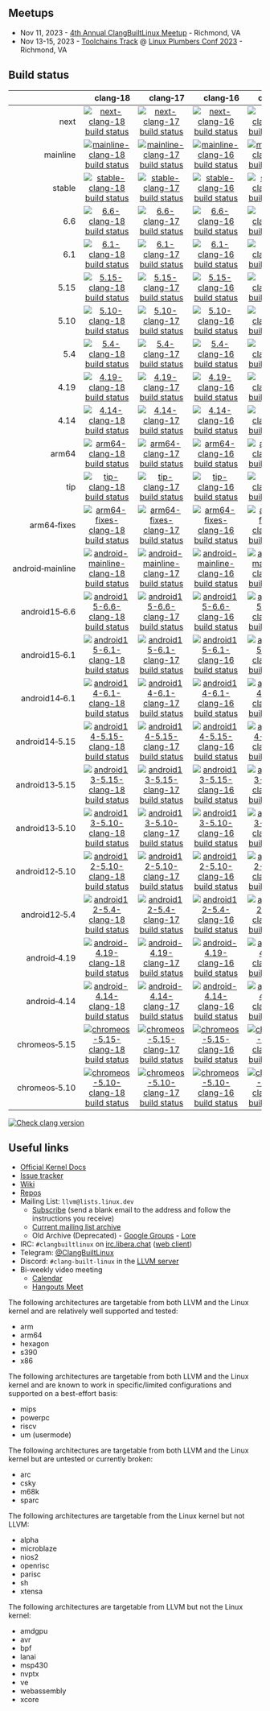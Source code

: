 ## Meetups
- Nov 11, 2023 - [4th Annual ClangBuiltLinux Meetup](/meetup.md) - Richmond, VA
- Nov 13-15, 2023 - [Toolchains Track](https://lpc.events/event/17/sessions/156/) @ [Linux Plumbers Conf 2023](https://lpc.events/event/17/) - Richmond, VA

## Build status

|     | &nbsp;&nbsp;&nbsp;&nbsp;&nbsp;clang&#8209;18 | &nbsp;&nbsp;&nbsp;&nbsp;&nbsp;clang&#8209;17 | &nbsp;&nbsp;&nbsp;&nbsp;&nbsp;clang&#8209;16 | &nbsp;&nbsp;&nbsp;&nbsp;&nbsp;clang&#8209;15 | &nbsp;&nbsp;&nbsp;&nbsp;&nbsp;clang&#8209;14 | &nbsp;&nbsp;&nbsp;&nbsp;&nbsp;clang&#8209;13 | &nbsp;&nbsp;&nbsp;&nbsp;&nbsp;clang&#8209;12 | &nbsp;&nbsp;&nbsp;&nbsp;&nbsp;clang&#8209;11 | clang&#8209;android |
| ---: | :---: | :---: | :---: | :---: | :---: | :---: | :---: | :---: | :---: |
| next | [![next-clang-18 build status](https://kernel.outflux.net/cbl/badges/next-clang-18.svg)](https://github.com/clangbuiltlinux/continuous-integration2/actions/workflows/next-clang-18.yml) | [![next-clang-17 build status](https://kernel.outflux.net/cbl/badges/next-clang-17.svg)](https://github.com/clangbuiltlinux/continuous-integration2/actions/workflows/next-clang-17.yml) | [![next-clang-16 build status](https://kernel.outflux.net/cbl/badges/next-clang-16.svg)](https://github.com/clangbuiltlinux/continuous-integration2/actions/workflows/next-clang-16.yml) | [![next-clang-15 build status](https://kernel.outflux.net/cbl/badges/next-clang-15.svg)](https://github.com/clangbuiltlinux/continuous-integration2/actions/workflows/next-clang-15.yml) | [![next-clang-14 build status](https://kernel.outflux.net/cbl/badges/next-clang-14.svg)](https://github.com/clangbuiltlinux/continuous-integration2/actions/workflows/next-clang-14.yml) | [![next-clang-13 build status](https://kernel.outflux.net/cbl/badges/next-clang-13.svg)](https://github.com/clangbuiltlinux/continuous-integration2/actions/workflows/next-clang-13.yml) | [![next-clang-12 build status](https://kernel.outflux.net/cbl/badges/next-clang-12.svg)](https://github.com/clangbuiltlinux/continuous-integration2/actions/workflows/next-clang-12.yml) | [![next-clang-11 build status](https://kernel.outflux.net/cbl/badges/next-clang-11.svg)](https://github.com/clangbuiltlinux/continuous-integration2/actions/workflows/next-clang-11.yml) | [![next-clang-android build status](https://kernel.outflux.net/cbl/badges/next-clang-android.svg)](https://github.com/clangbuiltlinux/continuous-integration2/actions/workflows/next-clang-android.yml) |
| mainline | [![mainline-clang-18 build status](https://kernel.outflux.net/cbl/badges/mainline-clang-18.svg)](https://github.com/clangbuiltlinux/continuous-integration2/actions/workflows/mainline-clang-18.yml) | [![mainline-clang-17 build status](https://kernel.outflux.net/cbl/badges/mainline-clang-17.svg)](https://github.com/clangbuiltlinux/continuous-integration2/actions/workflows/mainline-clang-17.yml) | [![mainline-clang-16 build status](https://kernel.outflux.net/cbl/badges/mainline-clang-16.svg)](https://github.com/clangbuiltlinux/continuous-integration2/actions/workflows/mainline-clang-16.yml) | [![mainline-clang-15 build status](https://kernel.outflux.net/cbl/badges/mainline-clang-15.svg)](https://github.com/clangbuiltlinux/continuous-integration2/actions/workflows/mainline-clang-15.yml) | [![mainline-clang-14 build status](https://kernel.outflux.net/cbl/badges/mainline-clang-14.svg)](https://github.com/clangbuiltlinux/continuous-integration2/actions/workflows/mainline-clang-14.yml) | [![mainline-clang-13 build status](https://kernel.outflux.net/cbl/badges/mainline-clang-13.svg)](https://github.com/clangbuiltlinux/continuous-integration2/actions/workflows/mainline-clang-13.yml) | [![mainline-clang-12 build status](https://kernel.outflux.net/cbl/badges/mainline-clang-12.svg)](https://github.com/clangbuiltlinux/continuous-integration2/actions/workflows/mainline-clang-12.yml) | [![mainline-clang-11 build status](https://kernel.outflux.net/cbl/badges/mainline-clang-11.svg)](https://github.com/clangbuiltlinux/continuous-integration2/actions/workflows/mainline-clang-11.yml) |     |
| stable | [![stable-clang-18 build status](https://kernel.outflux.net/cbl/badges/stable-clang-18.svg)](https://github.com/clangbuiltlinux/continuous-integration2/actions/workflows/stable-clang-18.yml) | [![stable-clang-17 build status](https://kernel.outflux.net/cbl/badges/stable-clang-17.svg)](https://github.com/clangbuiltlinux/continuous-integration2/actions/workflows/stable-clang-17.yml) | [![stable-clang-16 build status](https://kernel.outflux.net/cbl/badges/stable-clang-16.svg)](https://github.com/clangbuiltlinux/continuous-integration2/actions/workflows/stable-clang-16.yml) | [![stable-clang-15 build status](https://kernel.outflux.net/cbl/badges/stable-clang-15.svg)](https://github.com/clangbuiltlinux/continuous-integration2/actions/workflows/stable-clang-15.yml) | [![stable-clang-14 build status](https://kernel.outflux.net/cbl/badges/stable-clang-14.svg)](https://github.com/clangbuiltlinux/continuous-integration2/actions/workflows/stable-clang-14.yml) | [![stable-clang-13 build status](https://kernel.outflux.net/cbl/badges/stable-clang-13.svg)](https://github.com/clangbuiltlinux/continuous-integration2/actions/workflows/stable-clang-13.yml) | [![stable-clang-12 build status](https://kernel.outflux.net/cbl/badges/stable-clang-12.svg)](https://github.com/clangbuiltlinux/continuous-integration2/actions/workflows/stable-clang-12.yml) | [![stable-clang-11 build status](https://kernel.outflux.net/cbl/badges/stable-clang-11.svg)](https://github.com/clangbuiltlinux/continuous-integration2/actions/workflows/stable-clang-11.yml) |     |
| 6.6 | [![6.6-clang-18 build status](https://kernel.outflux.net/cbl/badges/6.6-clang-18.svg)](https://github.com/clangbuiltlinux/continuous-integration2/actions/workflows/6.6-clang-18.yml) | [![6.6-clang-17 build status](https://kernel.outflux.net/cbl/badges/6.6-clang-17.svg)](https://github.com/clangbuiltlinux/continuous-integration2/actions/workflows/6.6-clang-17.yml) | [![6.6-clang-16 build status](https://kernel.outflux.net/cbl/badges/6.6-clang-16.svg)](https://github.com/clangbuiltlinux/continuous-integration2/actions/workflows/6.6-clang-16.yml) | [![6.6-clang-15 build status](https://kernel.outflux.net/cbl/badges/6.6-clang-15.svg)](https://github.com/clangbuiltlinux/continuous-integration2/actions/workflows/6.6-clang-15.yml) | [![6.6-clang-14 build status](https://kernel.outflux.net/cbl/badges/6.6-clang-14.svg)](https://github.com/clangbuiltlinux/continuous-integration2/actions/workflows/6.6-clang-14.yml) | [![6.6-clang-13 build status](https://kernel.outflux.net/cbl/badges/6.6-clang-13.svg)](https://github.com/clangbuiltlinux/continuous-integration2/actions/workflows/6.6-clang-13.yml) | [![6.6-clang-12 build status](https://kernel.outflux.net/cbl/badges/6.6-clang-12.svg)](https://github.com/clangbuiltlinux/continuous-integration2/actions/workflows/6.6-clang-12.yml) | [![6.6-clang-11 build status](https://kernel.outflux.net/cbl/badges/6.6-clang-11.svg)](https://github.com/clangbuiltlinux/continuous-integration2/actions/workflows/6.6-clang-11.yml) |     |
| 6.1 | [![6.1-clang-18 build status](https://kernel.outflux.net/cbl/badges/6.1-clang-18.svg)](https://github.com/clangbuiltlinux/continuous-integration2/actions/workflows/6.1-clang-18.yml) | [![6.1-clang-17 build status](https://kernel.outflux.net/cbl/badges/6.1-clang-17.svg)](https://github.com/clangbuiltlinux/continuous-integration2/actions/workflows/6.1-clang-17.yml) | [![6.1-clang-16 build status](https://kernel.outflux.net/cbl/badges/6.1-clang-16.svg)](https://github.com/clangbuiltlinux/continuous-integration2/actions/workflows/6.1-clang-16.yml) | [![6.1-clang-15 build status](https://kernel.outflux.net/cbl/badges/6.1-clang-15.svg)](https://github.com/clangbuiltlinux/continuous-integration2/actions/workflows/6.1-clang-15.yml) | [![6.1-clang-14 build status](https://kernel.outflux.net/cbl/badges/6.1-clang-14.svg)](https://github.com/clangbuiltlinux/continuous-integration2/actions/workflows/6.1-clang-14.yml) | [![6.1-clang-13 build status](https://kernel.outflux.net/cbl/badges/6.1-clang-13.svg)](https://github.com/clangbuiltlinux/continuous-integration2/actions/workflows/6.1-clang-13.yml) | [![6.1-clang-12 build status](https://kernel.outflux.net/cbl/badges/6.1-clang-12.svg)](https://github.com/clangbuiltlinux/continuous-integration2/actions/workflows/6.1-clang-12.yml) | [![6.1-clang-11 build status](https://kernel.outflux.net/cbl/badges/6.1-clang-11.svg)](https://github.com/clangbuiltlinux/continuous-integration2/actions/workflows/6.1-clang-11.yml) |     |
| 5.15 | [![5.15-clang-18 build status](https://kernel.outflux.net/cbl/badges/5.15-clang-18.svg)](https://github.com/clangbuiltlinux/continuous-integration2/actions/workflows/5.15-clang-18.yml) | [![5.15-clang-17 build status](https://kernel.outflux.net/cbl/badges/5.15-clang-17.svg)](https://github.com/clangbuiltlinux/continuous-integration2/actions/workflows/5.15-clang-17.yml) | [![5.15-clang-16 build status](https://kernel.outflux.net/cbl/badges/5.15-clang-16.svg)](https://github.com/clangbuiltlinux/continuous-integration2/actions/workflows/5.15-clang-16.yml) | [![5.15-clang-15 build status](https://kernel.outflux.net/cbl/badges/5.15-clang-15.svg)](https://github.com/clangbuiltlinux/continuous-integration2/actions/workflows/5.15-clang-15.yml) | [![5.15-clang-14 build status](https://kernel.outflux.net/cbl/badges/5.15-clang-14.svg)](https://github.com/clangbuiltlinux/continuous-integration2/actions/workflows/5.15-clang-14.yml) | [![5.15-clang-13 build status](https://kernel.outflux.net/cbl/badges/5.15-clang-13.svg)](https://github.com/clangbuiltlinux/continuous-integration2/actions/workflows/5.15-clang-13.yml) | [![5.15-clang-12 build status](https://kernel.outflux.net/cbl/badges/5.15-clang-12.svg)](https://github.com/clangbuiltlinux/continuous-integration2/actions/workflows/5.15-clang-12.yml) | [![5.15-clang-11 build status](https://kernel.outflux.net/cbl/badges/5.15-clang-11.svg)](https://github.com/clangbuiltlinux/continuous-integration2/actions/workflows/5.15-clang-11.yml) |     |
| 5.10 | [![5.10-clang-18 build status](https://kernel.outflux.net/cbl/badges/5.10-clang-18.svg)](https://github.com/clangbuiltlinux/continuous-integration2/actions/workflows/5.10-clang-18.yml) | [![5.10-clang-17 build status](https://kernel.outflux.net/cbl/badges/5.10-clang-17.svg)](https://github.com/clangbuiltlinux/continuous-integration2/actions/workflows/5.10-clang-17.yml) | [![5.10-clang-16 build status](https://kernel.outflux.net/cbl/badges/5.10-clang-16.svg)](https://github.com/clangbuiltlinux/continuous-integration2/actions/workflows/5.10-clang-16.yml) | [![5.10-clang-15 build status](https://kernel.outflux.net/cbl/badges/5.10-clang-15.svg)](https://github.com/clangbuiltlinux/continuous-integration2/actions/workflows/5.10-clang-15.yml) | [![5.10-clang-14 build status](https://kernel.outflux.net/cbl/badges/5.10-clang-14.svg)](https://github.com/clangbuiltlinux/continuous-integration2/actions/workflows/5.10-clang-14.yml) | [![5.10-clang-13 build status](https://kernel.outflux.net/cbl/badges/5.10-clang-13.svg)](https://github.com/clangbuiltlinux/continuous-integration2/actions/workflows/5.10-clang-13.yml) | [![5.10-clang-12 build status](https://kernel.outflux.net/cbl/badges/5.10-clang-12.svg)](https://github.com/clangbuiltlinux/continuous-integration2/actions/workflows/5.10-clang-12.yml) | [![5.10-clang-11 build status](https://kernel.outflux.net/cbl/badges/5.10-clang-11.svg)](https://github.com/clangbuiltlinux/continuous-integration2/actions/workflows/5.10-clang-11.yml) |     |
| 5.4 | [![5.4-clang-18 build status](https://kernel.outflux.net/cbl/badges/5.4-clang-18.svg)](https://github.com/clangbuiltlinux/continuous-integration2/actions/workflows/5.4-clang-18.yml) | [![5.4-clang-17 build status](https://kernel.outflux.net/cbl/badges/5.4-clang-17.svg)](https://github.com/clangbuiltlinux/continuous-integration2/actions/workflows/5.4-clang-17.yml) | [![5.4-clang-16 build status](https://kernel.outflux.net/cbl/badges/5.4-clang-16.svg)](https://github.com/clangbuiltlinux/continuous-integration2/actions/workflows/5.4-clang-16.yml) | [![5.4-clang-15 build status](https://kernel.outflux.net/cbl/badges/5.4-clang-15.svg)](https://github.com/clangbuiltlinux/continuous-integration2/actions/workflows/5.4-clang-15.yml) | [![5.4-clang-14 build status](https://kernel.outflux.net/cbl/badges/5.4-clang-14.svg)](https://github.com/clangbuiltlinux/continuous-integration2/actions/workflows/5.4-clang-14.yml) | [![5.4-clang-13 build status](https://kernel.outflux.net/cbl/badges/5.4-clang-13.svg)](https://github.com/clangbuiltlinux/continuous-integration2/actions/workflows/5.4-clang-13.yml) |     |     |     |
| 4.19 | [![4.19-clang-18 build status](https://kernel.outflux.net/cbl/badges/4.19-clang-18.svg)](https://github.com/clangbuiltlinux/continuous-integration2/actions/workflows/4.19-clang-18.yml) | [![4.19-clang-17 build status](https://kernel.outflux.net/cbl/badges/4.19-clang-17.svg)](https://github.com/clangbuiltlinux/continuous-integration2/actions/workflows/4.19-clang-17.yml) | [![4.19-clang-16 build status](https://kernel.outflux.net/cbl/badges/4.19-clang-16.svg)](https://github.com/clangbuiltlinux/continuous-integration2/actions/workflows/4.19-clang-16.yml) | [![4.19-clang-15 build status](https://kernel.outflux.net/cbl/badges/4.19-clang-15.svg)](https://github.com/clangbuiltlinux/continuous-integration2/actions/workflows/4.19-clang-15.yml) | [![4.19-clang-14 build status](https://kernel.outflux.net/cbl/badges/4.19-clang-14.svg)](https://github.com/clangbuiltlinux/continuous-integration2/actions/workflows/4.19-clang-14.yml) | [![4.19-clang-13 build status](https://kernel.outflux.net/cbl/badges/4.19-clang-13.svg)](https://github.com/clangbuiltlinux/continuous-integration2/actions/workflows/4.19-clang-13.yml) |     |     |     |
| 4.14 | [![4.14-clang-18 build status](https://kernel.outflux.net/cbl/badges/4.14-clang-18.svg)](https://github.com/clangbuiltlinux/continuous-integration2/actions/workflows/4.14-clang-18.yml) | [![4.14-clang-17 build status](https://kernel.outflux.net/cbl/badges/4.14-clang-17.svg)](https://github.com/clangbuiltlinux/continuous-integration2/actions/workflows/4.14-clang-17.yml) | [![4.14-clang-16 build status](https://kernel.outflux.net/cbl/badges/4.14-clang-16.svg)](https://github.com/clangbuiltlinux/continuous-integration2/actions/workflows/4.14-clang-16.yml) | [![4.14-clang-15 build status](https://kernel.outflux.net/cbl/badges/4.14-clang-15.svg)](https://github.com/clangbuiltlinux/continuous-integration2/actions/workflows/4.14-clang-15.yml) | [![4.14-clang-14 build status](https://kernel.outflux.net/cbl/badges/4.14-clang-14.svg)](https://github.com/clangbuiltlinux/continuous-integration2/actions/workflows/4.14-clang-14.yml) | [![4.14-clang-13 build status](https://kernel.outflux.net/cbl/badges/4.14-clang-13.svg)](https://github.com/clangbuiltlinux/continuous-integration2/actions/workflows/4.14-clang-13.yml) |     |     |     |
| arm64 | [![arm64-clang-18 build status](https://kernel.outflux.net/cbl/badges/arm64-clang-18.svg)](https://github.com/clangbuiltlinux/continuous-integration2/actions/workflows/arm64-clang-18.yml) | [![arm64-clang-17 build status](https://kernel.outflux.net/cbl/badges/arm64-clang-17.svg)](https://github.com/clangbuiltlinux/continuous-integration2/actions/workflows/arm64-clang-17.yml) | [![arm64-clang-16 build status](https://kernel.outflux.net/cbl/badges/arm64-clang-16.svg)](https://github.com/clangbuiltlinux/continuous-integration2/actions/workflows/arm64-clang-16.yml) | [![arm64-clang-15 build status](https://kernel.outflux.net/cbl/badges/arm64-clang-15.svg)](https://github.com/clangbuiltlinux/continuous-integration2/actions/workflows/arm64-clang-15.yml) | [![arm64-clang-14 build status](https://kernel.outflux.net/cbl/badges/arm64-clang-14.svg)](https://github.com/clangbuiltlinux/continuous-integration2/actions/workflows/arm64-clang-14.yml) | [![arm64-clang-13 build status](https://kernel.outflux.net/cbl/badges/arm64-clang-13.svg)](https://github.com/clangbuiltlinux/continuous-integration2/actions/workflows/arm64-clang-13.yml) | [![arm64-clang-12 build status](https://kernel.outflux.net/cbl/badges/arm64-clang-12.svg)](https://github.com/clangbuiltlinux/continuous-integration2/actions/workflows/arm64-clang-12.yml) | [![arm64-clang-11 build status](https://kernel.outflux.net/cbl/badges/arm64-clang-11.svg)](https://github.com/clangbuiltlinux/continuous-integration2/actions/workflows/arm64-clang-11.yml) |     |
| tip | [![tip-clang-18 build status](https://kernel.outflux.net/cbl/badges/tip-clang-18.svg)](https://github.com/clangbuiltlinux/continuous-integration2/actions/workflows/tip-clang-18.yml) | [![tip-clang-17 build status](https://kernel.outflux.net/cbl/badges/tip-clang-17.svg)](https://github.com/clangbuiltlinux/continuous-integration2/actions/workflows/tip-clang-17.yml) | [![tip-clang-16 build status](https://kernel.outflux.net/cbl/badges/tip-clang-16.svg)](https://github.com/clangbuiltlinux/continuous-integration2/actions/workflows/tip-clang-16.yml) | [![tip-clang-15 build status](https://kernel.outflux.net/cbl/badges/tip-clang-15.svg)](https://github.com/clangbuiltlinux/continuous-integration2/actions/workflows/tip-clang-15.yml) | [![tip-clang-14 build status](https://kernel.outflux.net/cbl/badges/tip-clang-14.svg)](https://github.com/clangbuiltlinux/continuous-integration2/actions/workflows/tip-clang-14.yml) | [![tip-clang-13 build status](https://kernel.outflux.net/cbl/badges/tip-clang-13.svg)](https://github.com/clangbuiltlinux/continuous-integration2/actions/workflows/tip-clang-13.yml) | [![tip-clang-12 build status](https://kernel.outflux.net/cbl/badges/tip-clang-12.svg)](https://github.com/clangbuiltlinux/continuous-integration2/actions/workflows/tip-clang-12.yml) | [![tip-clang-11 build status](https://kernel.outflux.net/cbl/badges/tip-clang-11.svg)](https://github.com/clangbuiltlinux/continuous-integration2/actions/workflows/tip-clang-11.yml) |     |
| arm64&#8209;fixes | [![arm64-fixes-clang-18 build status](https://kernel.outflux.net/cbl/badges/arm64-fixes-clang-18.svg)](https://github.com/clangbuiltlinux/continuous-integration2/actions/workflows/arm64-fixes-clang-18.yml) | [![arm64-fixes-clang-17 build status](https://kernel.outflux.net/cbl/badges/arm64-fixes-clang-17.svg)](https://github.com/clangbuiltlinux/continuous-integration2/actions/workflows/arm64-fixes-clang-17.yml) | [![arm64-fixes-clang-16 build status](https://kernel.outflux.net/cbl/badges/arm64-fixes-clang-16.svg)](https://github.com/clangbuiltlinux/continuous-integration2/actions/workflows/arm64-fixes-clang-16.yml) | [![arm64-fixes-clang-15 build status](https://kernel.outflux.net/cbl/badges/arm64-fixes-clang-15.svg)](https://github.com/clangbuiltlinux/continuous-integration2/actions/workflows/arm64-fixes-clang-15.yml) | [![arm64-fixes-clang-14 build status](https://kernel.outflux.net/cbl/badges/arm64-fixes-clang-14.svg)](https://github.com/clangbuiltlinux/continuous-integration2/actions/workflows/arm64-fixes-clang-14.yml) | [![arm64-fixes-clang-13 build status](https://kernel.outflux.net/cbl/badges/arm64-fixes-clang-13.svg)](https://github.com/clangbuiltlinux/continuous-integration2/actions/workflows/arm64-fixes-clang-13.yml) | [![arm64-fixes-clang-12 build status](https://kernel.outflux.net/cbl/badges/arm64-fixes-clang-12.svg)](https://github.com/clangbuiltlinux/continuous-integration2/actions/workflows/arm64-fixes-clang-12.yml) | [![arm64-fixes-clang-11 build status](https://kernel.outflux.net/cbl/badges/arm64-fixes-clang-11.svg)](https://github.com/clangbuiltlinux/continuous-integration2/actions/workflows/arm64-fixes-clang-11.yml) |     |
| android&#8209;mainline | [![android-mainline-clang-18 build status](https://kernel.outflux.net/cbl/badges/android-mainline-clang-18.svg)](https://github.com/clangbuiltlinux/continuous-integration2/actions/workflows/android-mainline-clang-18.yml) | [![android-mainline-clang-17 build status](https://kernel.outflux.net/cbl/badges/android-mainline-clang-17.svg)](https://github.com/clangbuiltlinux/continuous-integration2/actions/workflows/android-mainline-clang-17.yml) | [![android-mainline-clang-16 build status](https://kernel.outflux.net/cbl/badges/android-mainline-clang-16.svg)](https://github.com/clangbuiltlinux/continuous-integration2/actions/workflows/android-mainline-clang-16.yml) | [![android-mainline-clang-15 build status](https://kernel.outflux.net/cbl/badges/android-mainline-clang-15.svg)](https://github.com/clangbuiltlinux/continuous-integration2/actions/workflows/android-mainline-clang-15.yml) | [![android-mainline-clang-14 build status](https://kernel.outflux.net/cbl/badges/android-mainline-clang-14.svg)](https://github.com/clangbuiltlinux/continuous-integration2/actions/workflows/android-mainline-clang-14.yml) | [![android-mainline-clang-13 build status](https://kernel.outflux.net/cbl/badges/android-mainline-clang-13.svg)](https://github.com/clangbuiltlinux/continuous-integration2/actions/workflows/android-mainline-clang-13.yml) | [![android-mainline-clang-12 build status](https://kernel.outflux.net/cbl/badges/android-mainline-clang-12.svg)](https://github.com/clangbuiltlinux/continuous-integration2/actions/workflows/android-mainline-clang-12.yml) |     | [![android-mainline-clang-android build status](https://kernel.outflux.net/cbl/badges/android-mainline-clang-android.svg)](https://github.com/clangbuiltlinux/continuous-integration2/actions/workflows/android-mainline-clang-android.yml) |
| android15&#8209;6.6 | [![android15-6.6-clang-18 build status](https://kernel.outflux.net/cbl/badges/android15-6.6-clang-18.svg)](https://github.com/clangbuiltlinux/continuous-integration2/actions/workflows/android15-6.6-clang-18.yml) | [![android15-6.6-clang-17 build status](https://kernel.outflux.net/cbl/badges/android15-6.6-clang-17.svg)](https://github.com/clangbuiltlinux/continuous-integration2/actions/workflows/android15-6.6-clang-17.yml) | [![android15-6.6-clang-16 build status](https://kernel.outflux.net/cbl/badges/android15-6.6-clang-16.svg)](https://github.com/clangbuiltlinux/continuous-integration2/actions/workflows/android15-6.6-clang-16.yml) | [![android15-6.6-clang-15 build status](https://kernel.outflux.net/cbl/badges/android15-6.6-clang-15.svg)](https://github.com/clangbuiltlinux/continuous-integration2/actions/workflows/android15-6.6-clang-15.yml) | [![android15-6.6-clang-14 build status](https://kernel.outflux.net/cbl/badges/android15-6.6-clang-14.svg)](https://github.com/clangbuiltlinux/continuous-integration2/actions/workflows/android15-6.6-clang-14.yml) | [![android15-6.6-clang-13 build status](https://kernel.outflux.net/cbl/badges/android15-6.6-clang-13.svg)](https://github.com/clangbuiltlinux/continuous-integration2/actions/workflows/android15-6.6-clang-13.yml) | [![android15-6.6-clang-12 build status](https://kernel.outflux.net/cbl/badges/android15-6.6-clang-12.svg)](https://github.com/clangbuiltlinux/continuous-integration2/actions/workflows/android15-6.6-clang-12.yml) |     | [![android15-6.6-clang-android build status](https://kernel.outflux.net/cbl/badges/android15-6.6-clang-android.svg)](https://github.com/clangbuiltlinux/continuous-integration2/actions/workflows/android15-6.6-clang-android.yml) |
| android15&#8209;6.1 | [![android15-6.1-clang-18 build status](https://kernel.outflux.net/cbl/badges/android15-6.1-clang-18.svg)](https://github.com/clangbuiltlinux/continuous-integration2/actions/workflows/android15-6.1-clang-18.yml) | [![android15-6.1-clang-17 build status](https://kernel.outflux.net/cbl/badges/android15-6.1-clang-17.svg)](https://github.com/clangbuiltlinux/continuous-integration2/actions/workflows/android15-6.1-clang-17.yml) | [![android15-6.1-clang-16 build status](https://kernel.outflux.net/cbl/badges/android15-6.1-clang-16.svg)](https://github.com/clangbuiltlinux/continuous-integration2/actions/workflows/android15-6.1-clang-16.yml) | [![android15-6.1-clang-15 build status](https://kernel.outflux.net/cbl/badges/android15-6.1-clang-15.svg)](https://github.com/clangbuiltlinux/continuous-integration2/actions/workflows/android15-6.1-clang-15.yml) | [![android15-6.1-clang-14 build status](https://kernel.outflux.net/cbl/badges/android15-6.1-clang-14.svg)](https://github.com/clangbuiltlinux/continuous-integration2/actions/workflows/android15-6.1-clang-14.yml) | [![android15-6.1-clang-13 build status](https://kernel.outflux.net/cbl/badges/android15-6.1-clang-13.svg)](https://github.com/clangbuiltlinux/continuous-integration2/actions/workflows/android15-6.1-clang-13.yml) | [![android15-6.1-clang-12 build status](https://kernel.outflux.net/cbl/badges/android15-6.1-clang-12.svg)](https://github.com/clangbuiltlinux/continuous-integration2/actions/workflows/android15-6.1-clang-12.yml) |     | [![android15-6.1-clang-android build status](https://kernel.outflux.net/cbl/badges/android15-6.1-clang-android.svg)](https://github.com/clangbuiltlinux/continuous-integration2/actions/workflows/android15-6.1-clang-android.yml) |
| android14&#8209;6.1 | [![android14-6.1-clang-18 build status](https://kernel.outflux.net/cbl/badges/android14-6.1-clang-18.svg)](https://github.com/clangbuiltlinux/continuous-integration2/actions/workflows/android14-6.1-clang-18.yml) | [![android14-6.1-clang-17 build status](https://kernel.outflux.net/cbl/badges/android14-6.1-clang-17.svg)](https://github.com/clangbuiltlinux/continuous-integration2/actions/workflows/android14-6.1-clang-17.yml) | [![android14-6.1-clang-16 build status](https://kernel.outflux.net/cbl/badges/android14-6.1-clang-16.svg)](https://github.com/clangbuiltlinux/continuous-integration2/actions/workflows/android14-6.1-clang-16.yml) | [![android14-6.1-clang-15 build status](https://kernel.outflux.net/cbl/badges/android14-6.1-clang-15.svg)](https://github.com/clangbuiltlinux/continuous-integration2/actions/workflows/android14-6.1-clang-15.yml) | [![android14-6.1-clang-14 build status](https://kernel.outflux.net/cbl/badges/android14-6.1-clang-14.svg)](https://github.com/clangbuiltlinux/continuous-integration2/actions/workflows/android14-6.1-clang-14.yml) | [![android14-6.1-clang-13 build status](https://kernel.outflux.net/cbl/badges/android14-6.1-clang-13.svg)](https://github.com/clangbuiltlinux/continuous-integration2/actions/workflows/android14-6.1-clang-13.yml) | [![android14-6.1-clang-12 build status](https://kernel.outflux.net/cbl/badges/android14-6.1-clang-12.svg)](https://github.com/clangbuiltlinux/continuous-integration2/actions/workflows/android14-6.1-clang-12.yml) |     | [![android14-6.1-clang-android build status](https://kernel.outflux.net/cbl/badges/android14-6.1-clang-android.svg)](https://github.com/clangbuiltlinux/continuous-integration2/actions/workflows/android14-6.1-clang-android.yml) |
| android14&#8209;5.15 | [![android14-5.15-clang-18 build status](https://kernel.outflux.net/cbl/badges/android14-5.15-clang-18.svg)](https://github.com/clangbuiltlinux/continuous-integration2/actions/workflows/android14-5.15-clang-18.yml) | [![android14-5.15-clang-17 build status](https://kernel.outflux.net/cbl/badges/android14-5.15-clang-17.svg)](https://github.com/clangbuiltlinux/continuous-integration2/actions/workflows/android14-5.15-clang-17.yml) | [![android14-5.15-clang-16 build status](https://kernel.outflux.net/cbl/badges/android14-5.15-clang-16.svg)](https://github.com/clangbuiltlinux/continuous-integration2/actions/workflows/android14-5.15-clang-16.yml) | [![android14-5.15-clang-15 build status](https://kernel.outflux.net/cbl/badges/android14-5.15-clang-15.svg)](https://github.com/clangbuiltlinux/continuous-integration2/actions/workflows/android14-5.15-clang-15.yml) | [![android14-5.15-clang-14 build status](https://kernel.outflux.net/cbl/badges/android14-5.15-clang-14.svg)](https://github.com/clangbuiltlinux/continuous-integration2/actions/workflows/android14-5.15-clang-14.yml) | [![android14-5.15-clang-13 build status](https://kernel.outflux.net/cbl/badges/android14-5.15-clang-13.svg)](https://github.com/clangbuiltlinux/continuous-integration2/actions/workflows/android14-5.15-clang-13.yml) | [![android14-5.15-clang-12 build status](https://kernel.outflux.net/cbl/badges/android14-5.15-clang-12.svg)](https://github.com/clangbuiltlinux/continuous-integration2/actions/workflows/android14-5.15-clang-12.yml) |     | [![android14-5.15-clang-android build status](https://kernel.outflux.net/cbl/badges/android14-5.15-clang-android.svg)](https://github.com/clangbuiltlinux/continuous-integration2/actions/workflows/android14-5.15-clang-android.yml) |
| android13&#8209;5.15 | [![android13-5.15-clang-18 build status](https://kernel.outflux.net/cbl/badges/android13-5.15-clang-18.svg)](https://github.com/clangbuiltlinux/continuous-integration2/actions/workflows/android13-5.15-clang-18.yml) | [![android13-5.15-clang-17 build status](https://kernel.outflux.net/cbl/badges/android13-5.15-clang-17.svg)](https://github.com/clangbuiltlinux/continuous-integration2/actions/workflows/android13-5.15-clang-17.yml) | [![android13-5.15-clang-16 build status](https://kernel.outflux.net/cbl/badges/android13-5.15-clang-16.svg)](https://github.com/clangbuiltlinux/continuous-integration2/actions/workflows/android13-5.15-clang-16.yml) | [![android13-5.15-clang-15 build status](https://kernel.outflux.net/cbl/badges/android13-5.15-clang-15.svg)](https://github.com/clangbuiltlinux/continuous-integration2/actions/workflows/android13-5.15-clang-15.yml) | [![android13-5.15-clang-14 build status](https://kernel.outflux.net/cbl/badges/android13-5.15-clang-14.svg)](https://github.com/clangbuiltlinux/continuous-integration2/actions/workflows/android13-5.15-clang-14.yml) | [![android13-5.15-clang-13 build status](https://kernel.outflux.net/cbl/badges/android13-5.15-clang-13.svg)](https://github.com/clangbuiltlinux/continuous-integration2/actions/workflows/android13-5.15-clang-13.yml) | [![android13-5.15-clang-12 build status](https://kernel.outflux.net/cbl/badges/android13-5.15-clang-12.svg)](https://github.com/clangbuiltlinux/continuous-integration2/actions/workflows/android13-5.15-clang-12.yml) |     | [![android13-5.15-clang-android build status](https://kernel.outflux.net/cbl/badges/android13-5.15-clang-android.svg)](https://github.com/clangbuiltlinux/continuous-integration2/actions/workflows/android13-5.15-clang-android.yml) |
| android13&#8209;5.10 | [![android13-5.10-clang-18 build status](https://kernel.outflux.net/cbl/badges/android13-5.10-clang-18.svg)](https://github.com/clangbuiltlinux/continuous-integration2/actions/workflows/android13-5.10-clang-18.yml) | [![android13-5.10-clang-17 build status](https://kernel.outflux.net/cbl/badges/android13-5.10-clang-17.svg)](https://github.com/clangbuiltlinux/continuous-integration2/actions/workflows/android13-5.10-clang-17.yml) | [![android13-5.10-clang-16 build status](https://kernel.outflux.net/cbl/badges/android13-5.10-clang-16.svg)](https://github.com/clangbuiltlinux/continuous-integration2/actions/workflows/android13-5.10-clang-16.yml) | [![android13-5.10-clang-15 build status](https://kernel.outflux.net/cbl/badges/android13-5.10-clang-15.svg)](https://github.com/clangbuiltlinux/continuous-integration2/actions/workflows/android13-5.10-clang-15.yml) | [![android13-5.10-clang-14 build status](https://kernel.outflux.net/cbl/badges/android13-5.10-clang-14.svg)](https://github.com/clangbuiltlinux/continuous-integration2/actions/workflows/android13-5.10-clang-14.yml) | [![android13-5.10-clang-13 build status](https://kernel.outflux.net/cbl/badges/android13-5.10-clang-13.svg)](https://github.com/clangbuiltlinux/continuous-integration2/actions/workflows/android13-5.10-clang-13.yml) | [![android13-5.10-clang-12 build status](https://kernel.outflux.net/cbl/badges/android13-5.10-clang-12.svg)](https://github.com/clangbuiltlinux/continuous-integration2/actions/workflows/android13-5.10-clang-12.yml) |     | [![android13-5.10-clang-android build status](https://kernel.outflux.net/cbl/badges/android13-5.10-clang-android.svg)](https://github.com/clangbuiltlinux/continuous-integration2/actions/workflows/android13-5.10-clang-android.yml) |
| android12&#8209;5.10 | [![android12-5.10-clang-18 build status](https://kernel.outflux.net/cbl/badges/android12-5.10-clang-18.svg)](https://github.com/clangbuiltlinux/continuous-integration2/actions/workflows/android12-5.10-clang-18.yml) | [![android12-5.10-clang-17 build status](https://kernel.outflux.net/cbl/badges/android12-5.10-clang-17.svg)](https://github.com/clangbuiltlinux/continuous-integration2/actions/workflows/android12-5.10-clang-17.yml) | [![android12-5.10-clang-16 build status](https://kernel.outflux.net/cbl/badges/android12-5.10-clang-16.svg)](https://github.com/clangbuiltlinux/continuous-integration2/actions/workflows/android12-5.10-clang-16.yml) | [![android12-5.10-clang-15 build status](https://kernel.outflux.net/cbl/badges/android12-5.10-clang-15.svg)](https://github.com/clangbuiltlinux/continuous-integration2/actions/workflows/android12-5.10-clang-15.yml) | [![android12-5.10-clang-14 build status](https://kernel.outflux.net/cbl/badges/android12-5.10-clang-14.svg)](https://github.com/clangbuiltlinux/continuous-integration2/actions/workflows/android12-5.10-clang-14.yml) | [![android12-5.10-clang-13 build status](https://kernel.outflux.net/cbl/badges/android12-5.10-clang-13.svg)](https://github.com/clangbuiltlinux/continuous-integration2/actions/workflows/android12-5.10-clang-13.yml) | [![android12-5.10-clang-12 build status](https://kernel.outflux.net/cbl/badges/android12-5.10-clang-12.svg)](https://github.com/clangbuiltlinux/continuous-integration2/actions/workflows/android12-5.10-clang-12.yml) |     | [![android12-5.10-clang-android build status](https://kernel.outflux.net/cbl/badges/android12-5.10-clang-android.svg)](https://github.com/clangbuiltlinux/continuous-integration2/actions/workflows/android12-5.10-clang-android.yml) |
| android12&#8209;5.4 | [![android12-5.4-clang-18 build status](https://kernel.outflux.net/cbl/badges/android12-5.4-clang-18.svg)](https://github.com/clangbuiltlinux/continuous-integration2/actions/workflows/android12-5.4-clang-18.yml) | [![android12-5.4-clang-17 build status](https://kernel.outflux.net/cbl/badges/android12-5.4-clang-17.svg)](https://github.com/clangbuiltlinux/continuous-integration2/actions/workflows/android12-5.4-clang-17.yml) | [![android12-5.4-clang-16 build status](https://kernel.outflux.net/cbl/badges/android12-5.4-clang-16.svg)](https://github.com/clangbuiltlinux/continuous-integration2/actions/workflows/android12-5.4-clang-16.yml) | [![android12-5.4-clang-15 build status](https://kernel.outflux.net/cbl/badges/android12-5.4-clang-15.svg)](https://github.com/clangbuiltlinux/continuous-integration2/actions/workflows/android12-5.4-clang-15.yml) | [![android12-5.4-clang-14 build status](https://kernel.outflux.net/cbl/badges/android12-5.4-clang-14.svg)](https://github.com/clangbuiltlinux/continuous-integration2/actions/workflows/android12-5.4-clang-14.yml) | [![android12-5.4-clang-13 build status](https://kernel.outflux.net/cbl/badges/android12-5.4-clang-13.svg)](https://github.com/clangbuiltlinux/continuous-integration2/actions/workflows/android12-5.4-clang-13.yml) | [![android12-5.4-clang-12 build status](https://kernel.outflux.net/cbl/badges/android12-5.4-clang-12.svg)](https://github.com/clangbuiltlinux/continuous-integration2/actions/workflows/android12-5.4-clang-12.yml) |     | [![android12-5.4-clang-android build status](https://kernel.outflux.net/cbl/badges/android12-5.4-clang-android.svg)](https://github.com/clangbuiltlinux/continuous-integration2/actions/workflows/android12-5.4-clang-android.yml) |
| android&#8209;4.19 | [![android-4.19-clang-18 build status](https://kernel.outflux.net/cbl/badges/android-4.19-clang-18.svg)](https://github.com/clangbuiltlinux/continuous-integration2/actions/workflows/android-4.19-clang-18.yml) | [![android-4.19-clang-17 build status](https://kernel.outflux.net/cbl/badges/android-4.19-clang-17.svg)](https://github.com/clangbuiltlinux/continuous-integration2/actions/workflows/android-4.19-clang-17.yml) | [![android-4.19-clang-16 build status](https://kernel.outflux.net/cbl/badges/android-4.19-clang-16.svg)](https://github.com/clangbuiltlinux/continuous-integration2/actions/workflows/android-4.19-clang-16.yml) | [![android-4.19-clang-15 build status](https://kernel.outflux.net/cbl/badges/android-4.19-clang-15.svg)](https://github.com/clangbuiltlinux/continuous-integration2/actions/workflows/android-4.19-clang-15.yml) | [![android-4.19-clang-14 build status](https://kernel.outflux.net/cbl/badges/android-4.19-clang-14.svg)](https://github.com/clangbuiltlinux/continuous-integration2/actions/workflows/android-4.19-clang-14.yml) | [![android-4.19-clang-13 build status](https://kernel.outflux.net/cbl/badges/android-4.19-clang-13.svg)](https://github.com/clangbuiltlinux/continuous-integration2/actions/workflows/android-4.19-clang-13.yml) | [![android-4.19-clang-12 build status](https://kernel.outflux.net/cbl/badges/android-4.19-clang-12.svg)](https://github.com/clangbuiltlinux/continuous-integration2/actions/workflows/android-4.19-clang-12.yml) |     | [![android-4.19-clang-android build status](https://kernel.outflux.net/cbl/badges/android-4.19-clang-android.svg)](https://github.com/clangbuiltlinux/continuous-integration2/actions/workflows/android-4.19-clang-android.yml) |
| android&#8209;4.14 | [![android-4.14-clang-18 build status](https://kernel.outflux.net/cbl/badges/android-4.14-clang-18.svg)](https://github.com/clangbuiltlinux/continuous-integration2/actions/workflows/android-4.14-clang-18.yml) | [![android-4.14-clang-17 build status](https://kernel.outflux.net/cbl/badges/android-4.14-clang-17.svg)](https://github.com/clangbuiltlinux/continuous-integration2/actions/workflows/android-4.14-clang-17.yml) | [![android-4.14-clang-16 build status](https://kernel.outflux.net/cbl/badges/android-4.14-clang-16.svg)](https://github.com/clangbuiltlinux/continuous-integration2/actions/workflows/android-4.14-clang-16.yml) | [![android-4.14-clang-15 build status](https://kernel.outflux.net/cbl/badges/android-4.14-clang-15.svg)](https://github.com/clangbuiltlinux/continuous-integration2/actions/workflows/android-4.14-clang-15.yml) | [![android-4.14-clang-14 build status](https://kernel.outflux.net/cbl/badges/android-4.14-clang-14.svg)](https://github.com/clangbuiltlinux/continuous-integration2/actions/workflows/android-4.14-clang-14.yml) | [![android-4.14-clang-13 build status](https://kernel.outflux.net/cbl/badges/android-4.14-clang-13.svg)](https://github.com/clangbuiltlinux/continuous-integration2/actions/workflows/android-4.14-clang-13.yml) | [![android-4.14-clang-12 build status](https://kernel.outflux.net/cbl/badges/android-4.14-clang-12.svg)](https://github.com/clangbuiltlinux/continuous-integration2/actions/workflows/android-4.14-clang-12.yml) |     | [![android-4.14-clang-android build status](https://kernel.outflux.net/cbl/badges/android-4.14-clang-android.svg)](https://github.com/clangbuiltlinux/continuous-integration2/actions/workflows/android-4.14-clang-android.yml) |
| chromeos&#8209;5.15 | [![chromeos-5.15-clang-18 build status](https://kernel.outflux.net/cbl/badges/chromeos-5.15-clang-18.svg)](https://github.com/clangbuiltlinux/continuous-integration2/actions/workflows/chromeos-5.15-clang-18.yml) | [![chromeos-5.15-clang-17 build status](https://kernel.outflux.net/cbl/badges/chromeos-5.15-clang-17.svg)](https://github.com/clangbuiltlinux/continuous-integration2/actions/workflows/chromeos-5.15-clang-17.yml) | [![chromeos-5.15-clang-16 build status](https://kernel.outflux.net/cbl/badges/chromeos-5.15-clang-16.svg)](https://github.com/clangbuiltlinux/continuous-integration2/actions/workflows/chromeos-5.15-clang-16.yml) | [![chromeos-5.15-clang-15 build status](https://kernel.outflux.net/cbl/badges/chromeos-5.15-clang-15.svg)](https://github.com/clangbuiltlinux/continuous-integration2/actions/workflows/chromeos-5.15-clang-15.yml) | [![chromeos-5.15-clang-14 build status](https://kernel.outflux.net/cbl/badges/chromeos-5.15-clang-14.svg)](https://github.com/clangbuiltlinux/continuous-integration2/actions/workflows/chromeos-5.15-clang-14.yml) | [![chromeos-5.15-clang-13 build status](https://kernel.outflux.net/cbl/badges/chromeos-5.15-clang-13.svg)](https://github.com/clangbuiltlinux/continuous-integration2/actions/workflows/chromeos-5.15-clang-13.yml) | [![chromeos-5.15-clang-12 build status](https://kernel.outflux.net/cbl/badges/chromeos-5.15-clang-12.svg)](https://github.com/clangbuiltlinux/continuous-integration2/actions/workflows/chromeos-5.15-clang-12.yml) |     |     |
| chromeos&#8209;5.10 | [![chromeos-5.10-clang-18 build status](https://kernel.outflux.net/cbl/badges/chromeos-5.10-clang-18.svg)](https://github.com/clangbuiltlinux/continuous-integration2/actions/workflows/chromeos-5.10-clang-18.yml) | [![chromeos-5.10-clang-17 build status](https://kernel.outflux.net/cbl/badges/chromeos-5.10-clang-17.svg)](https://github.com/clangbuiltlinux/continuous-integration2/actions/workflows/chromeos-5.10-clang-17.yml) | [![chromeos-5.10-clang-16 build status](https://kernel.outflux.net/cbl/badges/chromeos-5.10-clang-16.svg)](https://github.com/clangbuiltlinux/continuous-integration2/actions/workflows/chromeos-5.10-clang-16.yml) | [![chromeos-5.10-clang-15 build status](https://kernel.outflux.net/cbl/badges/chromeos-5.10-clang-15.svg)](https://github.com/clangbuiltlinux/continuous-integration2/actions/workflows/chromeos-5.10-clang-15.yml) | [![chromeos-5.10-clang-14 build status](https://kernel.outflux.net/cbl/badges/chromeos-5.10-clang-14.svg)](https://github.com/clangbuiltlinux/continuous-integration2/actions/workflows/chromeos-5.10-clang-14.yml) | [![chromeos-5.10-clang-13 build status](https://kernel.outflux.net/cbl/badges/chromeos-5.10-clang-13.svg)](https://github.com/clangbuiltlinux/continuous-integration2/actions/workflows/chromeos-5.10-clang-13.yml) | [![chromeos-5.10-clang-12 build status](https://kernel.outflux.net/cbl/badges/chromeos-5.10-clang-12.svg)](https://github.com/clangbuiltlinux/continuous-integration2/actions/workflows/chromeos-5.10-clang-12.yml) |     |     |

[![Check clang version](https://github.com/clangbuiltlinux/continuous-integration2/actions/workflows/clang-version.yml/badge.svg)](https://github.com/clangbuiltlinux/continuous-integration2/actions/workflows/clang-version.yml)

## Useful links

- [Official Kernel Docs](https://www.kernel.org/doc/html/latest/kbuild/llvm.html)
- [Issue tracker](https://github.com/ClangBuiltLinux/linux/issues)
- [Wiki](https://github.com/ClangBuiltLinux/linux/wiki)
- [Repos](https://github.com/ClangBuiltLinux)
- Mailing List: `llvm@lists.linux.dev`
  - [Subscribe](mailto:llvm+subscribe@lists.linux.dev) (send a blank email to the address and follow the instructions you receive)
  - [Current mailing list archive](https://lore.kernel.org/llvm/)
  - Old Archive (Deprecated) - [Google Groups](https://groups.google.com/g/clang-built-linux) - [Lore](https://lore.kernel.org/all/?q=c:clang-built-linux@googlegroups.com+OR+t:clang-built-linux@googlegroups.com)
- IRC: `#clangbuiltlinux` on [irc.libera.chat](https://libera.chat/guides/connect) ([web client](https://web.libera.chat/?channel=#clangbuiltlinux))
- Telegram: [@ClangBuiltLinux](https://t.me/ClangBuiltLinux)
- Discord: `#clang-built-linux` in the [LLVM server](https://discord.gg/xS7Z362)
- Bi-weekly video meeting
  - [Calendar](https://calendar.google.com/calendar/embed?src=google.com_bbf8m6m4n8nq5p2bfjpele0n5s%40group.calendar.google.com)
  - [Hangouts Meet](https://meet.google.com/yjf-jyqk-iaz)

The following architectures are targetable from both LLVM and the Linux kernel
and are relatively well supported and tested:
* arm
* arm64
* hexagon
* s390
* x86

The following architectures are targetable from both LLVM and the Linux kernel
and are known to work in specific/limited configurations and supported on a
best-effort basis:
* mips
* powerpc
* riscv
* um (usermode)

The following architectures are targetable from both LLVM and the Linux kernel
but are untested or currently broken:
* arc
* csky
* m68k
* sparc

The following architectures are targetable from the Linux kernel but not LLVM:
* alpha
* microblaze
* nios2
* openrisc
* parisc
* sh
* xtensa

The following architectures are targetable from LLVM but not the Linux kernel:
* amdgpu
* avr
* bpf
* lanai
* msp430
* nvptx
* ve
* webassembly
* xcore
